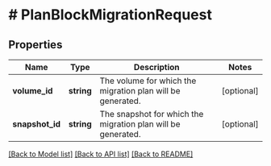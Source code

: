 # # PlanBlockMigrationRequest

## Properties

Name | Type | Description | Notes
------------ | ------------- | ------------- | -------------
**volume_id** | **string** | The volume for which the migration plan will be generated. | [optional]
**snapshot_id** | **string** | The snapshot for which the migration plan will be generated. | [optional]

[[Back to Model list]](../../README.md#models) [[Back to API list]](../../README.md#endpoints) [[Back to README]](../../README.md)
